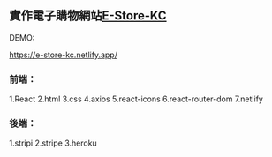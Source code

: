 ## 實作電子購物網站[E-Store-KC](https://e-store-kc.netlify.app/) 
DEMO:

https://e-store-kc.netlify.app/ 

### 前端：
1.React
2.html
3.css
4.axios
5.react-icons
6.react-router-dom
7.netlify
### 後端：
1.stripi
2.stripe
3.heroku
